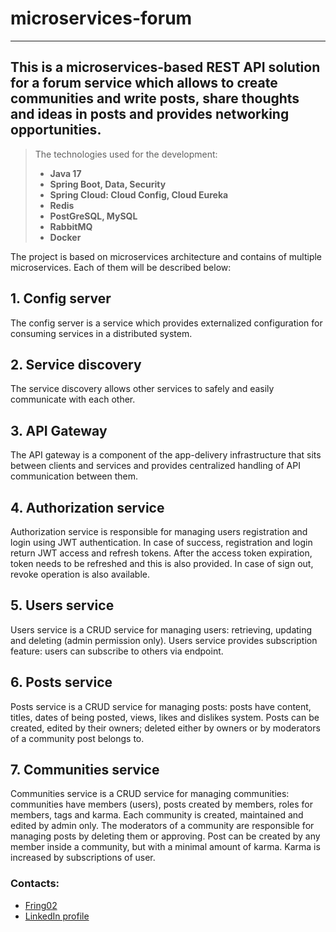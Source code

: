 # microservices-forum
***
This is a microservices-based REST API solution for a forum service which allows to create communities and write posts, share thoughts and ideas in posts and provides networking opportunities.
---
>The technologies used for the development:
>
>- **Java 17**
>- **Spring Boot, Data, Security**
>- **Spring Cloud: Cloud Config, Cloud Eureka**
>- **Redis**
>- **PostGreSQL, MySQL**
>- **RabbitMQ**
>- **Docker**

The project is based on microservices architecture and contains of multiple microservices. Each of them will be described below:
## 1. Config server
The config server is a service which provides externalized configuration for consuming services in a distributed system.
## 2. Service discovery
The service discovery allows other services to safely and easily communicate with each other.
## 3. API Gateway
The API gateway is a component of the app-delivery infrastructure that sits between clients and services and provides centralized handling of API communication between them.
## 4. Authorization service
Authorization service is responsible for managing users registration and login using JWT authentication. In case of success, registration and login return JWT access and refresh tokens. After the access token expiration, token needs to be refreshed and this is also provided. In case of sign out, revoke operation is also available.
## 5. Users service
Users service is a CRUD service for managing users: retrieving, updating and deleting (admin permission only). 
Users service provides subscription feature: users can subscribe to others via endpoint.
## 6. Posts service
Posts service is a CRUD service for managing posts: posts have content, titles, dates of being posted, views, likes and dislikes system. Posts can be created, edited by their owners; deleted either by owners or by moderators of a community post belongs to.
## 7. Communities service
Communities service is a CRUD service for managing communities: communities have members (users), posts created by members, roles for members, tags and karma. Each community is created, maintained and edited by admin only. The moderators of a community are responsible for managing posts by deleting them or approving. Post can be created by any member inside a community, but with a minimal amount of karma. Karma is increased by subscriptions of user.

### Contacts:
- [Fring02](https://github.com/Fring02)
- [LinkedIn profile](https://www.linkedin.com/in/sultanbekkhassenov/)
